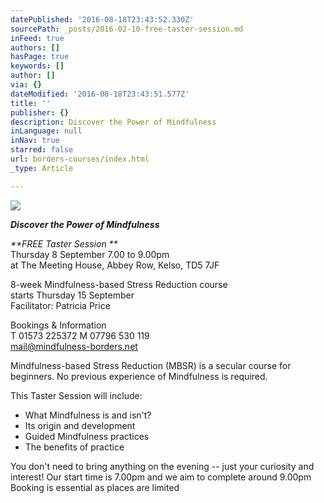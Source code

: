```yaml
---
datePublished: '2016-08-18T23:43:52.330Z'
sourcePath: _posts/2016-02-10-free-taster-session.md
inFeed: true
authors: []
hasPage: true
keywords: []
author: []
via: {}
dateModified: '2016-08-18T23:43:51.577Z'
title: ''
publisher: {}
description: Discover the Power of Mindfulness
inLanguage: null
inNav: true
starred: false
url: borders-courses/index.html
_type: Article

---
```

![](https://the-grid-user-content.s3-us-west-2.amazonaws.com/e3f248c8-c84a-4d07-a6e1-fc936f558dd7.jpg)

_**Discover the Power of Mindfulness**_

_**FREE Taster Session **_  
Thursday 8 September 7.00 to 9.00pm  
at The Meeting House, Abbey Row, Kelso, TD5 7JF

8-week Mindfulness-based Stress Reduction course  
starts Thursday 15 September  
Facilitator: Patricia Price

Bookings & Information  
T 01573 225372 M 07796 530 119  
[mail@mindfulness-borders.net][0]

Mindfulness-based Stress Reduction (MBSR) is a secular course for beginners. No previous experience of Mindfulness is required.

This Taster Session will include:  
- What Mindfulness is and isn't?  
- Its origin and development  
- Guided Mindfulness practices  
- The benefits of practice

You don't need to bring anything on the evening -- just your curiosity and interest! Our start time is 7.00pm and we aim to complete around 9.00pm  
Booking is essential as places are limited

[0]: http://mail@mindfulness-borders.net/ "Mindfulness Borders"